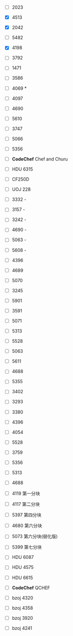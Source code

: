 - [ ] 2023
- [x] 4513
- [x] 2042
- [ ] 5482
- [x] 4198
- [ ] 3792
- [ ] 1471
- [ ] 3586
- [ ] 4069 *
- [ ] 4097
- [ ] 4690
- [ ] 5610
- [ ] 3747
- [ ] 5066
- [ ] 5356
- [ ] **CodeChef** Chef and Churu
- [ ] HDU 6315
- [ ] CF250D
- [ ] UOJ 228

- [ ] 3332 -
- [ ] 3157 -
- [ ] 3242 -
- [ ] 4690 -
- [ ] 5063 -
- [ ] 5608 -
- [ ] 4396
- [ ] 4689
- [ ] 5070
- [ ] 3245
- [ ] 5901
- [ ] 3591
- [ ] 5071
- [ ] 5313
- [ ] 5528
- [ ] 5063
- [ ] 5611
- [ ] 4688
- [ ] 5355
- [ ] 3402
- [ ] 3293
- [ ] 3380
- [ ] 4396
- [ ] 4054
- [ ] 5528
- [ ] 3759
- [ ] 5356
- [ ] 5313
- [ ] 4688
- [ ] 4119 第一分块
- [ ] 4117 第二分块
- [ ] 5397 第四分块
- [ ] 4680 第六分块
- [ ] 5073 第六分块(弱化版)
- [ ] 5399 第七分块
- [ ] HDU 6087
- [ ] HDU 4575
- [ ] HDU 6615
- [ ] **CodeChef** QCHEF
- [ ] bzoj 4320
- [ ] bzoj 4358
- [ ] bzoj 3920
- [ ] bzoj 4241